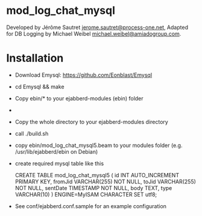 mod_log_chat_mysql
============

Developed by Jérôme Sautret <jerome.sautret@process-one.net>, Adapted for DB Logging by Michael Weibel <michael.weibel@amiadogroup.com>.

Installation
============
  * Download Emysql: https://github.com/Eonblast/Emysql
  * cd Emysql && make
  * Copy ebin/* to your ejabberd-modules (ebin) folder
  *
  * Copy the whole directory to your ejabberd-modules directory
  * call ./build.sh
  * copy ebin/mod_log_chat_mysql5.beam to your modules folder (e.g. /usr/lib/ejabberd/ebin on Debian)
  * create required mysql table like this

    CREATE TABLE mod_log_chat_mysql5 (
       id INT AUTO_INCREMENT PRIMARY KEY,
       fromJid VARCHAR(255) NOT NULL, 
       toJid VARCHAR(255) NOT NULL, 
       sentDate TIMESTAMP NOT NULL, 
       body TEXT, 
       type VARCHAR(10)
    ) ENGINE=MyISAM CHARACTER SET utf8;

  * See conf/ejabberd.conf.sample for an example configuration
